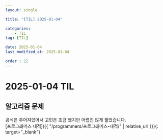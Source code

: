 ```yaml
---
layout: single

title: "[TIL] 2025-01-04"

categories:
    - TIL
tag: [TIL]

date: 2025-01-04
last_modified_at: 2025-01-04

order : 22
---
```


# 2025-01-04 TIL

## 알고리즘 문제

공식은 주어져있어서 고민은 조금 했지만 어렵진 않게 풀었습니다.  
[프로그래머스 내적]({{ "/programmers/프로그래머스-내적/" | relative_url }}){: target="_blank"}